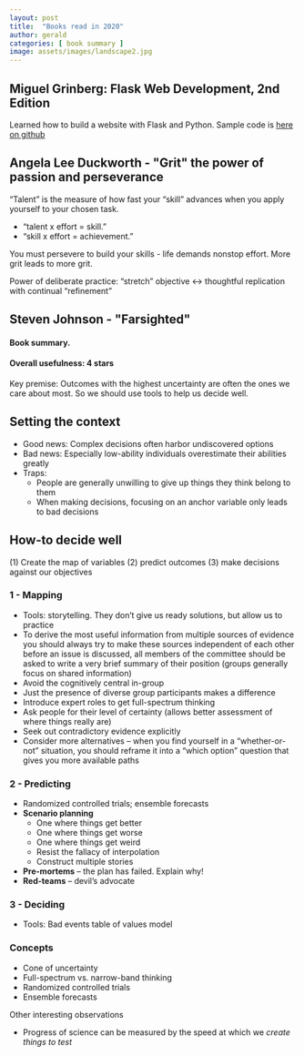 ```yaml
---
layout: post
title:  "Books read in 2020"
author: gerald
categories: [ book summary ]
image: assets/images/landscape2.jpg
---
```


**Miguel Grinberg: Flask Web Development, 2nd Edition**
---

Learned how to build a website with Flask and Python. Sample code is [here on github](
https://github.com/haslhofer/embedding)

**Angela Lee Duckworth - "Grit" the power of passion and perseverance** 
---
“Talent” is the measure of how fast your “skill” advances when you apply yourself to your chosen task. 
- “talent x effort = skill.” 
- “skill x effort = achievement.” 

You must persevere to build your skills - life demands nonstop effort. More grit leads to more grit.

Power of deliberate practice: “stretch” objective <-> thoughtful replication with continual “refinement”


**Steven Johnson - "Farsighted"** 
---

#### Book summary. 

#### Overall usefulness: 4 stars

Key premise: Outcomes with the highest uncertainty are often the ones we care about most. So we should use tools to help us decide well. 

## Setting the context
-	Good news: Complex decisions often harbor undiscovered options
-	Bad news: Especially low-ability individuals overestimate their abilities greatly
-	Traps: 
    - People are generally unwilling to give up things they think belong to them
    - When making decisions, focusing on an anchor variable only leads to bad decisions

## How-to decide well
(1) Create the map of variables (2) predict outcomes (3) make decisions against our objectives

###	1 - Mapping
- Tools: storytelling. They don’t give us ready solutions, but allow us to practice
- To derive the most useful information from multiple sources of evidence you should always try to make these sources independent of each other before an issue is discussed, all members of the committee should be asked to write a very brief summary of their position (groups generally focus on shared information)
- Avoid the cognitively central in-group
- Just the presence of diverse group participants makes a difference
- Introduce expert roles to get full-spectrum thinking
- Ask people for their level of certainty (allows better assessment of where things really are)
- Seek out contradictory evidence explicitly 
- Consider more alternatives – when you find yourself in a “whether-or-not” situation, you should reframe it into a “which option” question that gives you more available paths

### 2 - Predicting
- Randomized controlled trials; ensemble forecasts
- **Scenario planning**
    - One where things get better
    - One where things get worse
    - One where things get weird
    - Resist the fallacy of interpolation
    - Construct multiple stories
- **Pre-mortems** – the plan has failed. Explain why!
- **Red-teams** – devil’s advocate

### 3 - Deciding
- Tools: Bad events table of values model

### Concepts
-	Cone of uncertainty
-	Full-spectrum vs. narrow-band thinking
-	Randomized controlled trials
-	Ensemble forecasts

Other interesting observations
-	Progress of science can be measured by the speed at which we *create things to test*